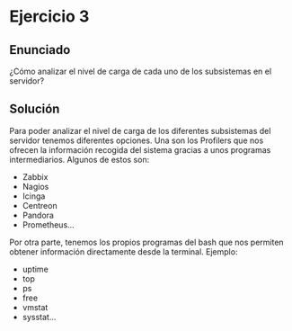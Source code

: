 # Ejercicio 3

## Enunciado

¿Cómo analizar el nivel de carga de cada uno de los subsistemas en el servidor?
## Solución

Para poder analizar el nivel de carga de los diferentes subsistemas del servidor tenemos diferentes opciones.
Una son los Profilers que nos ofrecen la información recogida del sistema gracias a unos programas intermediarios.
Algunos de estos son:
- Zabbix
- Nagios
- Icinga
- Centreon
- Pandora
- Prometheus...

Por otra parte, tenemos los propios programas del bash que nos permiten obtener información directamente desde la terminal.
Ejemplo:
- uptime
- top
- ps
- free
- vmstat
- sysstat...